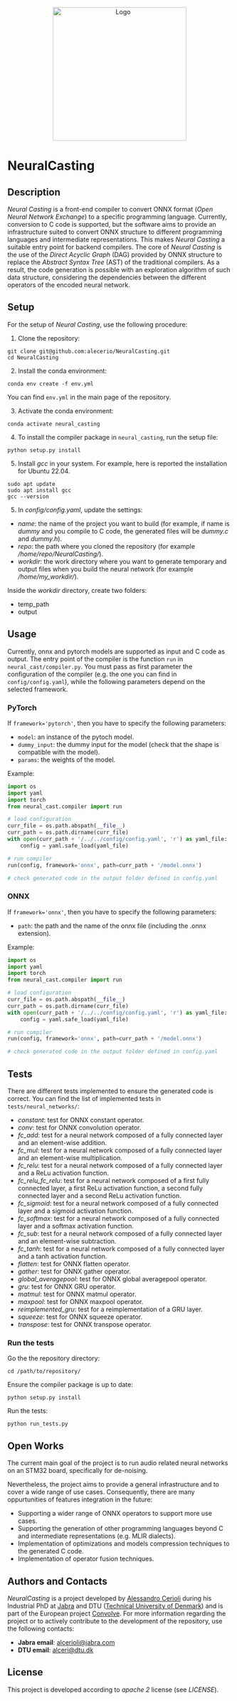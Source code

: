 <p align="center">
  <img src="neuralcasting_logo.png" width="300" alt="Logo">
</p>

# NeuralCasting

## Description

*Neural Casting* is a front-end compiler to convert ONNX format (*Open Neural Network Exchange*) to a specific programming language. Currently, conversion to C code is supported, but the software aims to provide an infrastructure suited to convert ONNX structure to different programming languages and intermediate representations. This makes *Neural Casting* a suitable entry point for backend compilers.
The core of *Neural Casting* is the use of the *Direct Acyclic Graph* (DAG) provided by ONNX structure to replace the *Abstract Syntax Tree* (AST) of the traditional compilers. As a result, the code generation is possible with an exploration algorithm of such data structure, considering the dependencies between the different operators of the encoded neural network.  

## Setup

For the setup of *Neural Casting*, use the following procedure:

1. Clone the repository:
```shell
git clone git@github.com:alecerio/NeuralCasting.git
cd NeuralCasting
```

2. Install the conda environment:

```shell
conda env create -f env.yml
```

You can find `env.yml` in the main page of the repository.

3. Activate the conda environment:

```shell
conda activate neural_casting
```

4. To install the compiler package in `neural_casting`, run the setup file:

```shell
python setup.py install
```

5. Install *gcc* in your system. For example, here is reported the installation for Ubuntu 22.04.

```shell
sudo apt update
sudo apt install gcc
gcc --version
```

5. In *config/config.yaml*, update the settings:

- *name*: the name of the project you want to build (for example, if name is *dummy* and you compile to C code, the generated files will be *dummy.c* and *dummy.h*).
- *repo*: the path where you cloned the repository (for example */home/repo/NeuralCasting/*).
- *workdir*: the work directory where you want to generate temporary and output files when you build the neural network (for example */home/my_workdir/*).

Inside the *workdir* directory, create two folders:
- temp_path
- output

## Usage

Currently, onnx and pytorch models are supported as input and C code as output. The entry point of the compiler is the function `run` in `neural_cast/compiler.py`.
You must pass as first parameter the configuration of the compiler (e.g. the one you can find in `config/config.yaml`), while the following parameters depend on the selected framework.

### PyTorch

If `framework='pytorch'`, then you have to specify the following parameters:
- `model`: an instance of the pytoch model.
- `dummy_input`: the dummy input for the model (check that the shape is compatible with the model).
- `params`: the weights of the model.

Example:

```python
import os
import yaml
import torch
from neural_cast.compiler import run

# load configuration
curr_file = os.path.abspath(__file__)
curr_path = os.path.dirname(curr_file)   
with open(curr_path + '/../../config/config.yaml', 'r') as yaml_file:
    config = yaml.safe_load(yaml_file)

# run compiler
run(config, framework='onnx', path=curr_path + '/model.onnx')

# check generated code in the output folder defined in config.yaml
```

### ONNX

If `framework='onnx'`, then you have to specify the following parameters:
- `path`: the path and the name of the onnx file (including the .onnx extension).

Example:

```python
import os
import yaml
import torch
from neural_cast.compiler import run

# load configuration
curr_file = os.path.abspath(__file__)
curr_path = os.path.dirname(curr_file)   
with open(curr_path + '/../../config/config.yaml', 'r') as yaml_file:
    config = yaml.safe_load(yaml_file)

# run compiler
run(config, framework='onnx', path=curr_path + '/model.onnx')

# check generated code in the output folder defined in config.yaml
```

## Tests

There are different tests implemented to ensure the generated code is correct. You can find the list of implemented tests in `tests/neural_networks/`:

- *constant*: test for ONNX constant operator.
- *conv*: test for ONNX convolution operator.
- *fc_add*: test for a neural network composed of a fully connected layer and an element-wise addition.
- *fc_mul*: test for a neural network composed of a fully connected layer and an element-wise multiplication.
- *fc_relu*: test for a neural network composed of a fully connected layer and a ReLu activation function.
- *fc_relu_fc_relu*: test for a neural network composed of a first fully connected layer, a first ReLu activation function, a second fully connected layer and a second ReLu activation function.
- *fc_sigmoid*: test for a neural network composed of a fully connected layer and a sigmoid activation function.
- *fc_softmax*: test for a neural network composed of a fully connected layer and a softmax activation function.
- *fc_sub*: test for a neural network composed of a fully connected layer and an element-wise subtraction.
- *fc_tanh*: test for a neural network composed of a fully connected layer and a tanh activation function.
- *flatten*: test for ONNX flatten operator.
- *gather*: test for ONNX gather operator.
- *global_averagepool*: test for ONNX global averagepool operator.
- *gru*: test for ONNX GRU operator.
- *matmul*: test for ONNX matmul operator.
- *maxpool*: test for ONNX maxpool operator.
- *reimplemented_gru*: test for a reimplementation of a GRU layer.
- *squeeze*: test for ONNX squeeze operator.
- *transpose*: test for ONNX transpose operator.

### Run the tests

Go the the repository directory:

```shell
cd /path/to/repository/
```

Ensure the compiler package is up to date:

```shell
python setup.py install
```

Run the tests:

```shell
python run_tests.py
``` 

## Open Works

The current main goal of the project is to run audio related neural networks on an STM32 board, specifically for de-noising.

Nevertheless, the project aims to provide a general infrastructure and to cover a wide range of use cases. Consequently, there are many oppurtunities of features integration in the future:

- Supporting a wider range of ONNX operators to support more use cases.
- Supporting the generation of other programming languages beyond C and intermediate representations (e.g. MLIR dialects).
- Implementation of optimizations and models compression techniques to the generated C code.
- Implementation of operator fusion techniques.

## Authors and Contacts

*NeuralCasting* is a project developed by [Alessandro Cerioli](https://dk.linkedin.com/in/alessandro-cerioli-26237231) during his Industrial PhD at [Jabra](https://www.jabra.dk/) and DTU ([Technical University of Denmark](https://www.dtu.dk/english/)) and is part of the European project [Convolve](https://convolve.eu/). For more information regarding the project or to actively contribute to the development of the repository, use the following contacts:

- **Jabra email**: alcerioli@jabra.com
- **DTU email**: alceri@dtu.dk

## License

This project is developed according to *apache 2* license (see *LICENSE*).
